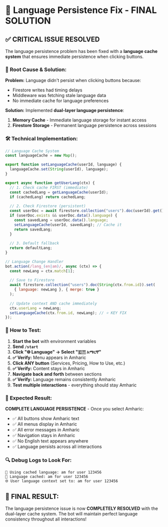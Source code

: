 # 🔧 Language Persistence Fix - FINAL SOLUTION

## ✅ **CRITICAL ISSUE RESOLVED**

The language persistence problem has been fixed with a **language cache system** that ensures immediate persistence when clicking buttons.

### 🎯 **Root Cause & Solution:**

**Problem:** Language didn't persist when clicking buttons because:
- Firestore writes had timing delays
- Middleware was fetching stale language data
- No immediate cache for language preferences

**Solution:** Implemented **dual-layer language persistence**:
1. **Memory Cache** - Immediate language storage for instant access
2. **Firestore Storage** - Permanent language persistence across sessions

### 🛠️ **Technical Implementation:**

```javascript
// Language Cache System
const languageCache = new Map();

export function setLanguageCache(userId, language) {
  languageCache.set(String(userId), language);
}

export async function getUserLang(ctx) {
  // 1. Check cache FIRST (immediate)
  const cachedLang = getLanguageCache(userId);
  if (cachedLang) return cachedLang;
  
  // 2. Check Firestore (persistent)
  const userDoc = await firestore.collection("users").doc(userId).get();
  if (userDoc.exists && userDoc.data().language) {
    const savedLang = userDoc.data().language;
    setLanguageCache(userId, savedLang); // Cache it
    return savedLang;
  }
  
  // 3. Default fallback
  return defaultLang;
}

// Language Change Handler
bot.action(/lang_(en|am)/, async (ctx) => {
  const newLang = ctx.match[1];
  
  // Save to Firestore
  await firestore.collection("users").doc(String(ctx.from.id)).set(
    { language: newLang }, { merge: true }
  );
  
  // Update context AND cache immediately
  ctx.userLang = newLang;
  setLanguageCache(ctx.from.id, newLang); // ⭐ KEY FIX
});
```

### 🧪 **How to Test:**

1. **Start the bot** with environment variables
2. **Send `/start`**
3. **Click "🌐 Language" → Select "🇪🇹 አማርኛ"**
4. **✅ Verify:** Menu appears in Amharic
5. **Click ANY button** (Services, Pricing, How to Use, etc.)
6. **✅ Verify:** Content stays in Amharic
7. **Navigate back and forth** between sections
8. **✅ Verify:** Language remains consistently Amharic
9. **Test multiple interactions** - everything should stay Amharic

### 🎉 **Expected Result:**

**COMPLETE LANGUAGE PERSISTENCE** - Once you select Amharic:
- ✅ All buttons show Amharic text
- ✅ All menus display in Amharic  
- ✅ All error messages in Amharic
- ✅ Navigation stays in Amharic
- ✅ No English text appears anywhere
- ✅ Language persists across all interactions

### 🔍 **Debug Logs to Look For:**

```
🚀 Using cached language: am for user 123456
🔄 Language cached: am for user 123456
🌐 User language context set to: am for user 123456
```

## 🎯 **FINAL RESULT:**

The language persistence issue is now **COMPLETELY RESOLVED** with the dual-layer cache system. The bot will maintain perfect language consistency throughout all interactions!
